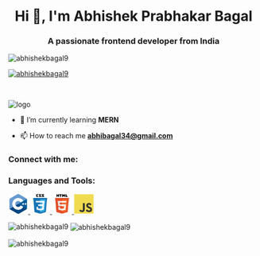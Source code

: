 <h1 align="center">Hi 👋, I'm Abhishek Prabhakar Bagal</h1>
<h3 align="center">A passionate frontend developer from India</h3>

<p align="left"> <img src="https://komarev.com/ghpvc/?username=abhishekbagal9&label=Profile%20views&color=0e75b6&style=flat" alt="abhishekbagal9" /> </p>

<p align="left"> <a href="https://github.com/ryo-ma/github-profile-trophy"><img src="https://github-profile-trophy.vercel.app/?username=abhishekbagal9" alt="abhishekbagal9" /></a> </p>

<p align="left"> <a href="https://twitter.com/" target="blank"><img src="https://img.shields.io/twitter/follow/?logo=twitter&style=for-the-badge" alt="" /></a> </p>

<div style="display: flex; justify-content: center; align-items: center; width: 100%; height: auto; margin: 0 auto;">
    <img src="https://i.pinimg.com/originals/9c/fb/09/9cfb09f0c029e1f8c938208a7e278d76.gif" alt="logo" style="width: 100%; max-width: 100%;" />
</div>


- 🌱 I’m currently learning **MERN**

- 📫 How to reach me **abhibagal34@gmail.com**

<h3 align="left">Connect with me:</h3>
<p align="left">
</p>

<h3 align="left">Languages and Tools:</h3>
<p align="left"> <a href="https://www.w3schools.com/cpp/" target="_blank" rel="noreferrer"> <img src="https://raw.githubusercontent.com/devicons/devicon/master/icons/cplusplus/cplusplus-original.svg" alt="cplusplus" width="40" height="40"/> </a> <a href="https://www.w3schools.com/css/" target="_blank" rel="noreferrer"> <img src="https://raw.githubusercontent.com/devicons/devicon/master/icons/css3/css3-original-wordmark.svg" alt="css3" width="40" height="40"/> </a> <a href="https://www.w3.org/html/" target="_blank" rel="noreferrer"> <img src="https://raw.githubusercontent.com/devicons/devicon/master/icons/html5/html5-original-wordmark.svg" alt="html5" width="40" height="40"/> </a> <a href="https://developer.mozilla.org/en-US/docs/Web/JavaScript" target="_blank" rel="noreferrer"> <img src="https://raw.githubusercontent.com/devicons/devicon/master/icons/javascript/javascript-original.svg" alt="javascript" width="40" height="40"/> </a> </p>

<p><img align="left" src="https://github-readme-stats.vercel.app/api/top-langs?username=abhishekbagal9&show_icons=true&locale=en&layout=compact" alt="abhishekbagal9" /></p>

<p>&nbsp;<img align="center" src="https://github-readme-stats.vercel.app/api?username=abhishekbagal9&show_icons=true&locale=en" alt="abhishekbagal9" /></p>

<p><img align="center" src="https://github-readme-streak-stats.herokuapp.com/?user=abhishekbagal9&" alt="abhishekbagal9" /></p>
